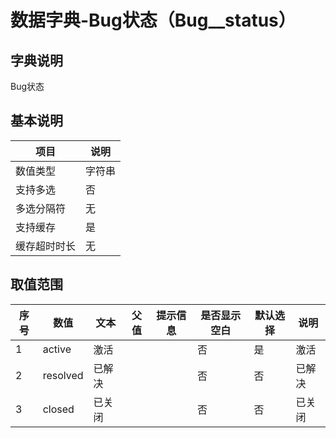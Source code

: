 # 数据字典-Bug状态（Bug__status）
## 字典说明
Bug状态

## 基本说明
| 项目 | 说明 |
| -- | -- |
| 数值类型 | 字符串 |
| 支持多选 | 否 |
| 多选分隔符 | 无 |
| 支持缓存 | 是 |
| 缓存超时时长 | 无 |

## 取值范围
| 序号 | 数值 | 文本 | 父值 | 提示信息 | 是否显示空白 | 默认选择 | 说明 |
| -- | -- | -- | -- | -- | -- | -- | -- |
| 1 | active | 激活 |  |  | 否 | 是 | 激活 |
| 2 | resolved | 已解决 |  |  | 否 | 否 | 已解决 |
| 3 | closed | 已关闭 |  |  | 否 | 否 | 已关闭 |

